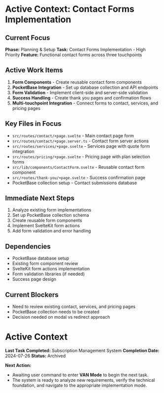 # Active Context: Contact Forms Implementation

## Current Focus
**Phase:** Planning & Setup
**Task:** Contact Forms Implementation - High Priority
**Feature:** Functional contact forms across three touchpoints

## Active Work Items
1. **Form Components** - Create reusable contact form components
2. **PocketBase Integration** - Set up database collection and API endpoints
3. **Form Validation** - Implement client-side and server-side validation
4. **Success Handling** - Create thank you pages and confirmation flows
5. **Multi-touchpoint Integration** - Connect forms to contact, services, and pricing pages

## Key Files in Focus
- `src/routes/contact/+page.svelte` - Main contact page form
- `src/routes/contact/+page.server.ts` - Contact form server actions
- `src/routes/services/+page.svelte` - Services page with quote form integration
- `src/routes/pricing/+page.svelte` - Pricing page with plan selection forms
- `src/lib/components/ContactForm.svelte` - Reusable contact form component
- `src/routes/thank-you/+page.svelte` - Success confirmation page
- PocketBase collection setup - Contact submissions database

## Immediate Next Steps
1. Analyze existing form implementations
2. Set up PocketBase collection schema
3. Create reusable form components
4. Implement SvelteKit form actions
5. Add form validation and error handling

## Dependencies
- PocketBase database setup
- Existing form component review
- SvelteKit form actions implementation
- Form validation libraries (if needed)
- Success page design

## Current Blockers
- Need to review existing contact, services, and pricing pages
- PocketBase collection needs to be created
- Decision needed on modal vs redirect approach

# Active Context

**Last Task Completed:** Subscription Management System
**Completion Date:** 2024-07-26
**Status:** Archived

**Next Action:**
- Awaiting user command to enter **VAN Mode** to begin the next task.
- The system is ready to analyze new requirements, verify the technical foundation, and navigate to the appropriate implementation mode. 